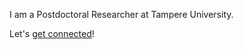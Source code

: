 I am a Postdoctoral Researcher at Tampere University.

Let's <a href="contact" id="call-to-action">get connected</a>!
